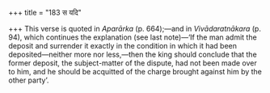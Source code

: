 +++
title = "183 स यदि"

+++
This verse is quoted in *Aparārka* (p. 664);—and in *Vivādaratnākara*
(p. 94), which continues the explanation (see last note)—‘If the man
admit the deposit and surrender it exactly in the condition in which it
had been deposited—neither more nor less,—then the king should conclude
that the former deposit, the subject-matter of the dispute, had not been
made over to him, and he should be acquitted of the charge brought
against him by the other party’.


